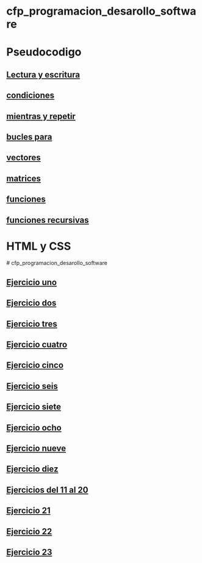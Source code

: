 # cfp_programacion_desarollo_software


<h1>Pseudocodigo</h1>

## [Lectura y escritura](./pseudocodigo/lectura_escritura)
## [condiciones](./pseudocodigo/condiciones)
## [mientras y repetir](./pseudocodigo/mientras_repetir)
## [bucles para](./pseudocodigo/bucles_para)
## [vectores](./pseudocodigo/vectores)
## [matrices](./pseudocodigo/matrices)
## [funciones](./pseudocodigo/funciones)
## [funciones recursivas](./pseudocodigo/funciones_recursivas)

<h1>HTML y CSS</h1>
# cfp_programacion_desarollo_software

## [Ejercicio uno ](./html_css/ejercicio%20uno/)

## [Ejercicio dos ](./html_css/ejercicio%20dos/)

## [Ejercicio tres ](./html_css/ejercicio%20tres/)

## [Ejercicio cuatro ](./html_css/ejercicio%20cuatro/)

## [Ejercicio cinco ](./html_css/ejercicio%20cinco/)

## [Ejercicio seis ](./html_css/ejercicio%20seis/)

## [Ejercicio siete ](./html_css/ejercicio%20siete/)

## [Ejercicio ocho ](./html_css/ejercicio%20ocho/)

## [Ejercicio nueve ](./html_css/ejercicio%20nueve/)

## [Ejercicio diez ](./html_css/ejercicio%20diez/)

## [Ejercicios del 11 al 20 ](./html_css/ejercicios%20del%2011%20al%2020/)

## [Ejercicio 21 ](./html_css/ejercicio%2021/)

## [Ejercicio 22 ](./html_css/ejercicio%2022/)

## [Ejercicio 23 ](./html_css/ejercicio%2023/)
